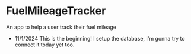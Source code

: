 # FuelMileageTracker
An app to help a user track their fuel mileage

- 11/1/2024 This is the beginning! I setup the database, I'm gonna try to connect it today yet too.
